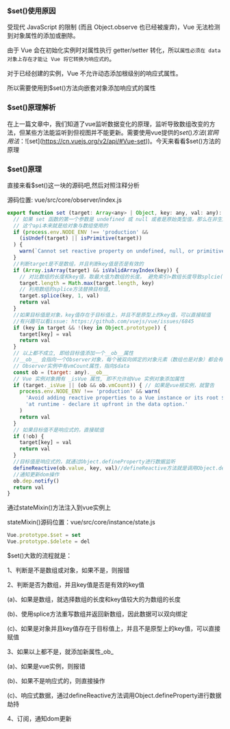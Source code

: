 ### $set()使用原因

受现代 JavaScript 的限制 (而且 Object.observe 也已经被废弃)，Vue 无法检测到对象属性的添加或删除。

由于 Vue 会在初始化实例时对属性执行 getter/setter 转化，所以`属性必须在 data 对象上存在才能让 Vue 将它转换为响应式的`。

对于已经创建的实例，Vue 不允许动态添加根级别的响应式属性。

所以需要使用到$set()方法向嵌套对象添加响应式的属性
### $set()原理解析

在上一篇文章中，我们知道了vue监听数据变化的原理，监听导致数组改变的方法，但某些方法能监听到但视图并不能更新。需要使用vue提供的$set()方法(官网用法：![$set](https://cn.vuejs.org/v2/api/#Vue-set))。今天来看看$set()方法的原理

### $set()原理

直接来看$set()这一块的源码吧,然后对照注释分析

源码位置: vue/src/core/observer/index.js

```js
export function set (target: Array<any> | Object, key: any, val: any): any {
  // 如果 set 函数的第一个参数是 undefined 或 null 或者是原始类型值，那么在非生产环境下会打印警告信息
  // 这个api本来就是给对象与数组使用的
  if (process.env.NODE_ENV !== 'production' &&
    (isUndef(target) || isPrimitive(target))
  ) {
    warn(`Cannot set reactive property on undefined, null, or primitive value: ${(target: any)}`)
  }
  //判断target是不是数组，并且判断key值是否是有效的
  if (Array.isArray(target) && isValidArrayIndex(key)) {
    // 对比数组的长度和key值，取最大值为数组的长度。 避免索引>数组长度导致splcie()执行有误
    target.length = Math.max(target.length, key)
    // 利用数组的splice方法替换目标值, 
    target.splice(key, 1, val)
    return val
  }
  //如果目标值是对象，key值存在于目标值上，并且不是原型上的key值，可以直接赋值
  //有兴趣可以看issue: https://github.com/vuejs/vue/issues/6845
  if (key in target && !(key in Object.prototype)) {
    target[key] = val
    return val
  }
  // 以上都不成立, 即给目标值添加一个__ob__属性
  //__ob__ 会指向一个Observer对象，每个被双向绑定的对象元素（数组也是对象）都会有一个__ob__ ，而且是单例的
  // Observer实例中有vmCount属性，指向$data
  const ob = (target: any).__ob__
  // Vue 实例对象拥有 _isVue 属性, 即不允许给Vue 实例对象添加属性
  if (target._isVue || (ob && ob.vmCount)) { // 如果是vue根实例，就警告
    process.env.NODE_ENV !== 'production' && warn(
      'Avoid adding reactive properties to a Vue instance or its root $data ' +
      'at runtime - declare it upfront in the data option.'
    )
    return val
  }
  // 如果目标值不是响应式的，直接赋值
  if (!ob) {
    target[key] = val
    return val
  }
  //目标值是响应式的，就通过Object.defineProperty进行数据监听
  defineReactive(ob.value, key, val)//defineReactive方法就是调用Object.defineProperty进行数据监听
  //通知更新dom操作
  ob.dep.notify()
  return val
}
```
通过stateMixin()方法注入到vue实例上

stateMixin()源码位置：vue/src/core/instance/state.js

```js
Vue.prototype.$set = set
Vue.prototype.$delete = del
```
$set()大致的流程就是：

1、判断是不是数组或对象，如果不是，则报错

2、判断是否为数组，并且key值是否是有效的key值

  (a)、如果是数组，就选择数组的长度和key值较大的为数组的长度

  (b)、使用splice方法重写数组并返回新数组，因此数据可以双向绑定

  (c)、如果是对象并且key值存在于目标值上，并且不是原型上的key值，可以直接赋值

3、如果以上都不是，就添加新属性_ob_

  (a)、如果是vue实例，则报错

  (b)、如果不是响应式的，则直接操作

  (c)、响应式数据，通过defineReactive方法调用Object.defineProperty进行数据劫持

4、订阅，通知dom更新

